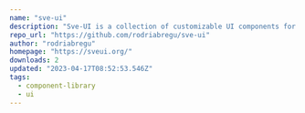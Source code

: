 ```yaml
---
name: "sve-ui"
description: "Sve-UI is a collection of customizable UI components for Svelte applications. These components are designed to be easy to use and highly flexible, allowing developers to quickly build beautiful interfaces. Sve-UI includes buttons, forms, modals, and other"
repo_url: "https://github.com/rodriabregu/sve-ui"
author: "rodriabregu"
homepage: "https://sveui.org/"
downloads: 2
updated: "2023-04-17T08:52:53.546Z"
tags: 
  - component-library
  - ui
---
```

